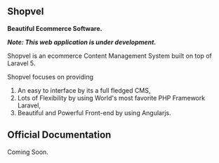 ## Shopvel
**Beautiful Ecommerce Software.**

**_Note: This web application is under development._**

Shopvel is an ecommerce Content Management System built on top of Laravel 5.

Shopvel focuses on providing
 1. An easy to interface by its a full fledged CMS,
 2. Lots of Flexibility by using World's most favorite PHP Framework Laravel,
 3. Beautiful and Powerful Front-end by using Angularjs.

## Official Documentation

Coming Soon.